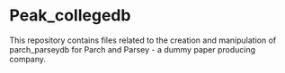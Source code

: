# Peak_collegedb
This repository contains files related to the creation and manipulation of parch_parseydb for Parch and Parsey - a dummy paper producing company.
